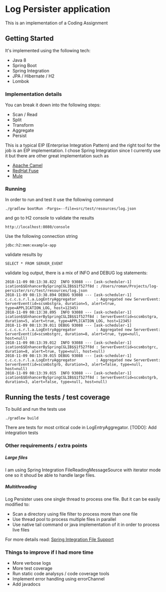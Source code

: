 # Log Persister application

This is an implementation of a Coding Assignment

## Getting Started

It's implemented using the following tech:

* Java 8
* Spring Boot
* Spring Integration
* JPA / Hibernate / H2
* Lombok

### Implementation details

You can break it down into the following steps:

* Scan / Read
* Split 
* Transform
* Aggregate
* Persist

This is a typical EIP (Enterprise Integration Pattern) and the right tool for the job is an EIP implementation.
I chose Spring Integration since I currently use it but there are other great implementation such as 

* [Apache Camel](http://camel.apache.org)
* [RedHat Fuse](https://www.redhat.com/en/technologies/jboss-middleware/fuse)
* [Mule](http://www.mulesoft.com)

### Running

In order to run and test it use the following command

```
./gradlew bootRun -Pargs=--file=src/test/resources/log.json
```

and go to H2 console to validate the results

```
http://localhost:8080/console
```

Use the following connection string 

````
jdbc:h2:mem:example-app
````

validate results by 
````
SELECT * FROM SERVER_EVENT 
````

validate log output, there is a mix of INFO and DEBUG log statements:
````
2018-11-09 08:13:38.822  INFO 93088 --- [ask-scheduler-1] ication$$EnhancerBySpringCGLIB$$1f527f8d : /Users/roman/Projects/log-persister/src/test/resources/log.json
2018-11-09 08:13:38.894 DEBUG 93088 --- [ask-scheduler-1] c.c.c.s.r.l.a.LogEntryAggregator         : Aggregated new ServerEvent: ServerEvent(id=scsmbstgra, duration=5, alert=true, type=APPLICATION_LOG, host=12345)
2018-11-09 08:13:38.895  INFO 93088 --- [ask-scheduler-1] ication$$EnhancerBySpringCGLIB$$1f527f8d : ServerEvent(id=scsmbstgra, duration=5, alert=true, type=APPLICATION_LOG, host=12345)
2018-11-09 08:13:39.011 DEBUG 93088 --- [ask-scheduler-1] c.c.c.s.r.l.a.LogEntryAggregator         : Aggregated new ServerEvent: ServerEvent(id=scsmbstgrc, duration=8, alert=true, type=null, host=null)
2018-11-09 08:13:39.012  INFO 93088 --- [ask-scheduler-1] ication$$EnhancerBySpringCGLIB$$1f527f8d : ServerEvent(id=scsmbstgrc, duration=8, alert=true, type=null, host=null)
2018-11-09 08:13:39.015 DEBUG 93088 --- [ask-scheduler-1] c.c.c.s.r.l.a.LogEntryAggregator         : Aggregated new ServerEvent: ServerEvent(id=scsmbstgrb, duration=3, alert=false, type=null, host=null)
2018-11-09 08:13:39.015  INFO 93088 --- [ask-scheduler-1] ication$$EnhancerBySpringCGLIB$$1f527f8d : ServerEvent(id=scsmbstgrb, duration=3, alert=false, type=null, host=null)
````
## Running the tests / test coverage

To build and run the tests use

```
./gradlew build
```

There are tests for most critical code in LogEntryAggregator.
[TODO]: Add integration tests

### Other requirements / extra points

##### Large files
I am using Spring Integration FileReadingMessageSource with iterator mode one so it shoud be able to handle large files.

##### Multithreading
Log Persister uses one single thread to process one file. But it can be easily modified to:

* Scan a directory using file filter to process more than one file
* Use thread pool to process multiple files in parallel
* Use native tail command or java implementation of it in order to process live files  

For more details read: [Spring Integration File Support](https://docs.spring.io/spring-integration/reference/html/files.html)

### Things to improve if I had more time

* More verbose logs
* More test coverage
* Run static code analysys / code coverage tools 
* Implement error handling using errorChannel
* Add javadocs

